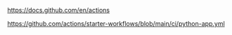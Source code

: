 https://docs.github.com/en/actions

https://github.com/actions/starter-workflows/blob/main/ci/python-app.yml

